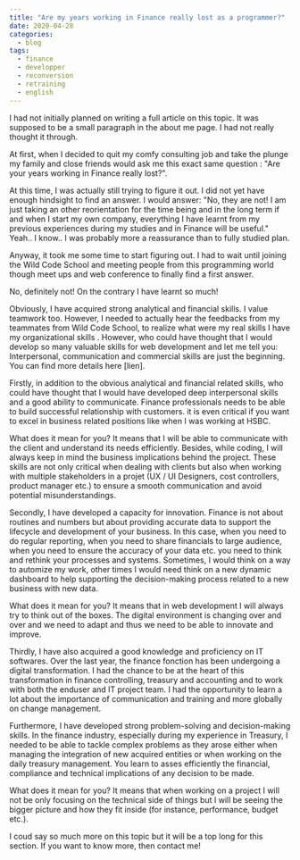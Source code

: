```yaml
---
title: "Are my years working in Finance really lost as a programmer?"
date: 2020-04-28
categories:
  - blog
tags: 
  - finance
  - developper 
  - reconversion
  - retraining
  - english
---
```


I had not initially planned on writing a full article on this topic. It was supposed to be a small paragraph in the about me page. I had not really thought it through. 

At first, when I decided to quit my comfy consulting job and take the plunge my family and close friends would ask me this exact same question : "Are your years working in Finance really lost?". 

At this time, I was actually still trying to figure it out. I did not yet have enough hindsight to find an answer. I would answer: "No, they are not! I am just taking an other reorientation for the time being and in the long term if and when I start my own company, everything I have learnt from my previous experiences during my studies and in Finance will be useful." Yeah.. I know.. I was probably more a reassurance than to fully studied plan. 

Anyway, it took me some time to start figuring out. I had to wait until joining the Wild Code School and meeting people from this programming world though meet ups and web conference to finally find a first answer. 

No, definitely not! On the contrary I have learnt so much! 

Obviously, I have acquired strong analytical and financial skills. I value teamwork too. However, I needed to actually hear the feedbacks from my teammates from Wild Code School, to realize what were my real skills  I have my organizational skills . However, who could have thought that I would develop so many valuable skills for web development and let me tell you: Interpersonal, communication and commercial skills are just the beginning. You can find more details here [lien]. 


Firstly, in addition to the obvious analytical and financial related skills, who could have thought that I would have developed deep interpersonal skills and a good ability to communicate. Finance professionals needs to be able to build successful relationship with customers. it is even critical if you want to excel in business related positions like when I was working at HSBC.

What does it mean for you? It means that I will be able to communicate with the client and understand its needs efficiently. Besides, while coding, I will always keep in mind the business implications behind the project. These skills are not only critical when dealing with clients but also when working with multiple stakeholders in a projet (UX / UI Designers, cost controllers, product manager etc.) to ensure a smooth communication and avoid potential misunderstandings. 

Secondly, I have developed a capacity for innovation. Finance is not about routines and numbers but about providing accurate data to support the lifecycle and development of your business. In this case, when you need to do regular reporting, when you need to share financials to large audience, when you need to ensure the accuracy of your data etc. you need to think and rethink your processes and systems. Sometimes, I would think on a way to automize my work, other times I would need think on a new dynamic dashboard to help supporting the decision-making process related to a new business with new data. 

What does it mean for you? It means that in web development I will always try to think out of the boxes. The digital environment is changing over and over and we need to adapt and thus we need to be able to innovate and improve. 

Thirdly, I have also acquired a good knowledge and proficiency on IT softwares. Over the last year, the finance fonction has been undergoing a digital transformation.  I had the chance to be at the heart of this transformation in finance controlling, treasury and accounting and to work with both the enduser and IT project team. I had the opportunity to learn a lot about the importance of communication and training and more globally on change management.

Furthermore, I have developed strong problem-solving and decision-making skills. In the finance industry, especially during my experience in Treasury, I needed to be able to tackle complex problems as they arose either when managing the integration of new acquired entities or when working on the daily treasury management. You learn to asses efficiently the financial, compliance and technical implications of any decision to be made. 

What does it mean for you? It means that when working on a project I will not be only focusing on the technical side of things but I will be seeing the bigger picture and how they fit inside (for instance, performance, budget etc.). 



I coud say so much more on this topic but it will be a top long for this section. If you want to know more, then contact me! 

